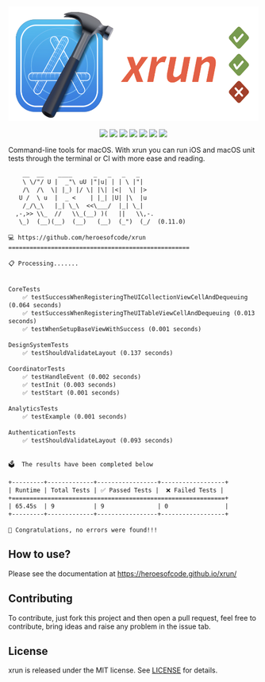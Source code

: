 <p align="center">
	<img src="https://raw.githubusercontent.com/heroesofcode/xrun/main/assets/logo.png" width="530" height="230" alt="Logo">
</p>

<p align="center">
    <a href="https://github.com/heroesofcode/xrun/actions/workflows/CI.yml"><img src="https://github.com/heroesofcode/xrun/actions/workflows/CI.yml/badge.svg"></a>
    <a href="https://github.com/heroesofcode/xrun/actions/workflows/Publish.yml"><img src="https://github.com/heroesofcode/xrun/actions/workflows/Publish.yml/badge.svg"></a>
    <a href="https://crates.io/crates/xrun"><img src="https://img.shields.io/crates/v/xrun"></a>
    <a href="https://brew.sh/pt-br/"><img src="https://img.shields.io/badge/Homebrew-f1c072.svg?logo=homebrew&logoColor=7c6a50"></a>
    <a href="https://img.shields.io/badge/rustc-1.74.1-blue.svg?logo=rust&logoColor=orange"><img src="https://img.shields.io/badge/rustc-1.74.1-blue.svg?logo=rust&logoColor=orange"></a>
    <a href="https://crates.io/crates/xrun"><img src="https://img.shields.io/crates/d/xrun.svg?logo=rust&logoColor=orange"></a>
    <a href="https://github.com/heroesofcode/xrun/blob/main/LICENSE"><img src="https://img.shields.io/github/license/heroesofcode/xrun.svg"></a>
</p>

Command-line tools for macOS. With xrun you can run iOS and macOS unit tests through the terminal or CI with more ease and reading.

```
    __  __    ____      _   _   _   _
    \ \/"/ U |  _"\ uU |"|u| | | \ |"|
    /\  /\  \| |_) |/ \| |\| |<|  \| |>
   U /  \ u  |  _ <    | |_| |U| |\  |u
    /_/\_\   |_| \_\  <<\___/  |_| \_|
  ,-,>> \\_  //   \\_(__) )(   ||   \\,-.
   \_)  (__)(__)  (__)   (__)  (_")  (_/  (0.11.0)

💻 https://github.com/heroesofcode/xrun
===================================================

📋 Processing.......


CoreTests
    ✅ testSuccessWhenRegisteringTheUICollectionViewCellAndDequeuing (0.064 seconds)
    ✅ testSuccessWhenRegisteringTheUITableViewCellAndDequeuing (0.013 seconds)
    ✅ testWhenSetupBaseViewWithSuccess (0.001 seconds)

DesignSystemTests
    ✅ testShouldValidateLayout (0.137 seconds)

CoordinatorTests
    ✅ testHandleEvent (0.002 seconds)
    ✅ testInit (0.003 seconds)
    ✅ testStart (0.001 seconds)

AnalyticsTests
    ✅ testExample (0.001 seconds)

AuthenticationTests
    ✅ testShouldValidateLayout (0.093 seconds)


🗳️  The results have been completed below

+---------+-------------+-----------------+------------------+
| Runtime | Total Tests | ✅ Passed Tests |  ❌ Failed Tests |
+============================================================+
| 65.45s  | 9           | 9               | 0                |
+---------+-------------+-----------------+------------------+

👏 Congratulations, no errors were found!!!
```

## How to use?

Please see the documentation at https://heroesofcode.github.io/xrun/

## Contributing

To contribute, just fork this project and then open a pull request, feel free to contribute, bring ideas and raise any problem in the issue tab.

## License

xrun is released under the MIT license. See [LICENSE](https://github.com/heroesofcode/xrun/blob/main/LICENSE) for details.
